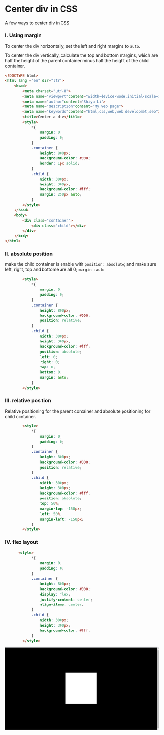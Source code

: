 # Center div in CSS
A few ways to center div in CSS

### I. Using margin

To center the div horizontally, set the left and right margins to ```auto```.

To center the div vertically, calculate the top and bottom margins,
which are half the height of the parent container minus half the height of the child container.

```HTML
<!DOCTYPE html> 
<html lang ="en" dir="ltr">
    <head>
        <meta charset="utf-8"> 
        <meta name="viewport"content="width=device-wode,initial-scale=1">
        <meta name="author"content="Shiyu Li">
        <meta name="description"content="My web page">
        <meta name="keywords"content="html,css,web,web developmet,seo">
        <title>Center a div</title>
        <style>
            *{
                margin: 0;
                padding: 0;
            }
            .container {
                height: 800px;
                background-color: #000;
                border: 1px solid;
            }
            .child {
                width: 300px;
                height: 300px;
                background-color: #fff;
                margin: 250px auto;
            }
        </style>
    </head>
    <body>
        <div class="container">
            <div class="child"></div>
        </div>
    </body>
</html> 
```


### II. absolute position
make the child container is enable with ```position: absolute```; and make sure left, right, top and bottome are all 0;  ```margin :auto```
```HTML
        <style>
            *{
                margin: 0;
                padding: 0;
            }
            .container {
                height: 800px;
                background-color: #000;
                position: relative;
            }
            .child {
                width: 300px;
                height: 300px;
                background-color: #fff;
                position: absolute;
                left: 0;
                right: 0;
                top: 0;
                bottom: 0;
                margin: auto;
            }
        </style>
```

### III. relative position
Relative positioning for the parent container and absolute positioning for child container. 
```HTML
        <style>
            *{
                margin: 0;
                padding: 0;
            }
            .container {
                height: 800px;
                background-color: #000;
                position: relative;
            }
            .child {
                width: 300px;
                height: 300px;
                background-color: #fff;
                position: absolute;
                top: 50%;
                margin-top: -150px;
                left: 50%;
                margin-left: -150px;
            }
        </style>
```

### IV. flex layout
```HTML
      <style>
            *{
                margin: 0;
                padding: 0;
            }
            .container {
                height: 800px;
                background-color: #000;
                display: flex;
                justify-content: center;
                align-items: center;
            }
            .child {
                width: 300px;
                height: 300px;
                background-color: #fff;
            }
        </style>
```
![image](https://github.com/ShiyuLi05/center-div-in-css/blob/main/center%20div.png)

